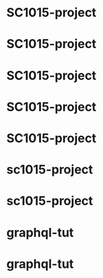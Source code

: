# SC1015-project
# SC1015-project
# SC1015-project
# SC1015-project
# SC1015-project
# sc1015-project
# sc1015-project
# graphql-tut
# graphql-tut
